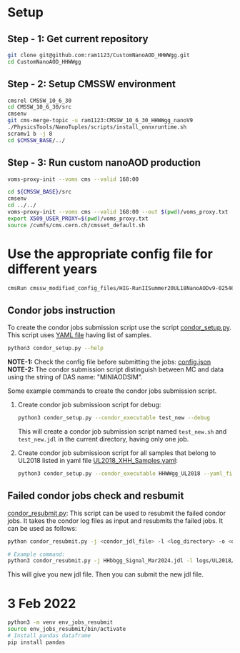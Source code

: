 # Setup

<!-- ```bash
cmsrel CMSSW_10_6_30
cd CMSSW_10_6_30/src
cmsenv
git cms-addpkg PhysicsTools

# copy `NanoTuples` directory from https://github.com/gqlcms/Customized_NanoAOD inside `PhysicsTools` directory
git clone git@github.com:gqlcms/Customized_NanoAOD.git /tmp/rasharma/Customized_NanoAOD
cp -r /tmp/rasharma/Customized_NanoAOD/NanoTuples PhysicsTools/
./PhysicsTools/NanoTuples/scripts/install_onnxruntime.sh
scram b -j8
``` -->

## Step - 1: Get current repository

```bash
git clone git@github.com:ram1123/CustomNanoAOD_HHWWgg.git
cd CustomNanoAOD_HHWWgg
```

## Step - 2: Setup CMSSW environment

```bash
cmsrel CMSSW_10_6_30
cd CMSSW_10_6_30/src
cmsenv
git cms-merge-topic -u ram1123:CMSSW_10_6_30_HHWWgg_nanoV9
./PhysicsTools/NanoTuples/scripts/install_onnxruntime.sh
scramv1 b -j 8
cd $CMSSW_BASE/../
```

## Step - 3: Run custom nanoAOD production

```bash
voms-proxy-init --voms cms --valid 168:00

cd ${CMSSW_BASE}/src
cmsenv
cd ../../
voms-proxy-init --voms cms --valid 168:00 --out $(pwd)/voms_proxy.txt
export X509_USER_PROXY=$(pwd)/voms_proxy.txt
source /cvmfs/cms.cern.ch/cmsset_default.sh
```

# Use the appropriate config file for different years
```bash
cmsRun cmssw_modified_config_files/HIG-RunIISummer20UL18NanoAODv9-02546_1_cfg.py maxEvents=-1 inputFiles=/store/mc/RunIISummer20UL18MiniAODv2/GluGluToRadionToHHTo2G2WTo2G4Q_M-1000_TuneCP5_PSWeights_narrow_13TeV-madgraph-pythia8/MINIAODSIM/106X_upgrade2018_realistic_v16_L1v1-v2/50000/04D3FBF0-A539-5143-9A1C-8D42A1D54C88.root  outputFile=HIG-RunIISummer20UL18NanoAODv9-02546.root
```

## Condor jobs instruction

To create the condor jobs submission script use the script [condor_setup.py](condor_setup.py). This script uses [YAML file](yaml_files/UL2018_XHH_Samples.yaml) having list of samples.

```bash
python3 condor_setup.py --help
```

**NOTE-1:** Check the config file before submitting the jobs: [config.json](config/config.json)
**NOTE-2:** The condor submission script distinguish between MC and data using the string of DAS name: "MINIAODSIM".

Some example commands to create the condor jobs submission script.

1. Create condor job submissioon script for debug:

    ```bash
    python3 condor_setup.py --condor_executable test_new --debug
    ```

    This will create a condor job submission script named `test_new.sh` and `test_new.jdl` in the current directory, having only one job.

2. Create condor job submissioon script for all samples that belong to UL2018 listed in yaml file [UL2018_XHH_Samples.yaml](yaml_files/UL2018_XHH_Samples.yaml):


    ```bash
    python3 condor_setup.py --condor_executable HHWWgg_UL2018 --yaml_file UL2018_XHH_Samples.yaml --year UL2018
    ```

## Failed condor jobs check and resbumit

[condor_resubmit.py](condor_resubmit.py): This script can be used to resubmit the failed condor jobs. It takes the condor log files as input and resubmits the failed jobs. It can be used as follows:

```bash
python condor_resubmit.py -j <condor_jdl_file> -l <log_directory> -o <output_directory> -n <resubmission_count>

# Example command:
python3 condor_resubmit.py -j HHbbgg_Signal_Mar2024.jdl -l logs/UL2018/EGamma_Run2018A/ -o /eos/user/r/rasharma/post_doc_ihep/double-higgs/nanoAODnTuples/nanoAOD_Mar2024/UL2018/EGamma_Run2018A -n 1
```

This will give you new jdl file. Then you can submit the new jdl file.


# 3 Feb 2022

```bash
python3 -m venv env_jobs_resubmit
source env_jobs_resubmit/bin/activate
# Install pandas dataframe
pip install pandas
```
